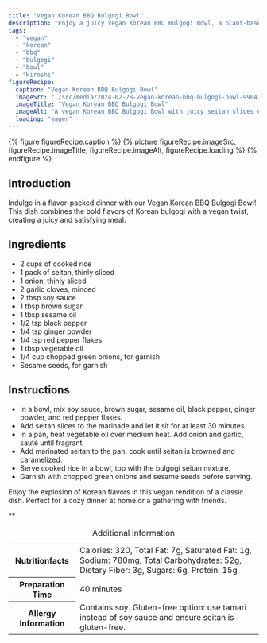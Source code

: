```yaml
---
title: "Vegan Korean BBQ Bulgogi Bowl"
description: "Enjoy a juicy Vegan Korean BBQ Bulgogi Bowl, a plant-based twist on the classic Korean favorite. Packed with flavor and perfect for a cozy dinner at home!"
tags:
  - "vegan"
  - "korean"
  - "bbq"
  - "bulgogi"
  - "bowl"
  - "Hiroshi"
figureRecipe: 
  caption: "Vegan Korean BBQ Bulgogi Bowl"
  imageSrc: "./src/media/2024-02-28-vegan-korean-bbq-bulgogi-bowl-9904.png"
  imageTitle: "Vegan Korean BBQ Bulgogi Bowl"
  imageAlt: "A vegan Korean BBQ Bulgogi Bowl with juicy seitan slices over fluffy rice, garnished with green onions and sesame seeds."
  loading: "eager"
---
```


{% figure figureRecipe.caption %}
{% picture figureRecipe.imageSrc, figureRecipe.imageTitle, figureRecipe.imageAlt, figureRecipe.loading %}
{% endfigure %}

## Introduction

Indulge in a flavor-packed dinner with our Vegan Korean BBQ Bulgogi Bowl! This dish combines the bold flavors of Korean bulgogi with a vegan twist, creating a juicy and satisfying meal.

## Ingredients

* 2 cups of cooked rice
* 1 pack of seitan, thinly sliced
* 1 onion, thinly sliced
* 2 garlic cloves, minced
* 2 tbsp soy sauce
* 1 tbsp brown sugar
* 1 tbsp sesame oil
* 1/2 tsp black pepper
* 1/4 tsp ginger powder
* 1/4 tsp red pepper flakes
* 1 tbsp vegetable oil
* 1/4 cup chopped green onions, for garnish
* Sesame seeds, for garnish

## Instructions

* In a bowl, mix soy sauce, brown sugar, sesame oil, black pepper, ginger powder, and red pepper flakes.
* Add seitan slices to the marinade and let it sit for at least 30 minutes.
* In a pan, heat vegetable oil over medium heat. Add onion and garlic, sauté until fragrant.
* Add marinated seitan to the pan, cook until seitan is browned and caramelized.
* Serve cooked rice in a bowl, top with the bulgogi seitan mixture.
* Garnish with chopped green onions and sesame seeds before serving.

Enjoy the explosion of Korean flavors in this vegan rendition of a classic dish. Perfect for a cozy dinner at home or a gathering with friends.

**

<table><caption class='sr-only'>Additional Information</caption><tr><th>Nutritionfacts</th><td>Calories: 320, Total Fat: 7g, Saturated Fat: 1g, Sodium: 780mg, Total Carbohydrates: 52g, Dietary Fiber: 3g, Sugars: 6g, Protein: 15g&nbsp;</td></tr><tr><th>Preparation Time</th><td>40 minutes&nbsp;</td></tr><tr><th>Allergy Information</th><td>Contains soy. Gluten-free option: use tamari instead of soy sauce and ensure seitan is gluten-free.&nbsp;</td></tr></table>

